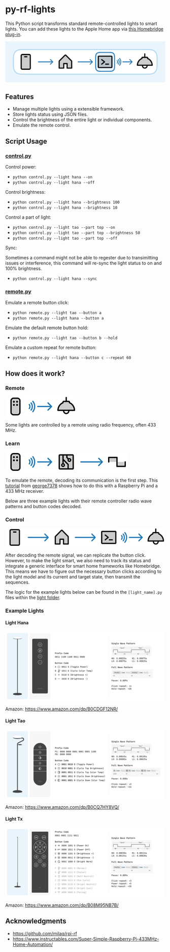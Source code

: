 # py-rf-lights

This Python script transforms standard remote-controlled lights to smart lights. You can add these lights to the Apple Home app via [this Homebridge plug-in](https://github.com/xtai/homebridge-rf-lights).

![cover](./assets/py-rf-lights.png)

## Features

- Manage multiple lights using a extensible framework.
- Store lights status using JSON files.
- Control the brightness of the entire light or individual components.
- Emulate the remote control.

## Script Usage

### [control.py](https://github.com/xtai/py-rf-lights/blob/main/control.py)

Control power:

- `python control.py --light hana --on`
- `python control.py --light hana --off`

Control brightness:

- `python control.py --light hana --brightness 100`
- `python control.py --light hana --brightness 10`

Control a part of light:

- `python control.py --light tao --part top --on`
- `python control.py --light tao --part top --brightness 50`
- `python control.py --light tao --part top --off`

Sync:

Sometimes a command might not be able to regester due to transimitting issues or interference, this command will re-sync the light status to on and 100% brightness.

- `python control.py --light hana --sync`

### [remote.py](https://github.com/xtai/py-rf-lights/blob/main/remote.py)

Emulate a remote button click:

- `python remote.py --light tao --button a`
- `python remote.py --light hana --button a`

Emulate the default remote button hold:

- `python remote.py --light tao --button b --hold`

Emulate a custom repeat for remote button:

- `python remote.py --light hana --button c --repeat 60`

## How does it work?

### Remote

![remote](./assets/step-0-remote.png)

Some lights are controlled by a remote using radio frequency, often 433 MHz.

### Learn

![learn](./assets/step-1-learn.png)

To emulate the remote, decoding its communication is the first step. This [tutorial](https://www.instructables.com/Super-Simple-Raspberry-Pi-433MHz-Home-Automation/) from [george7378](https://www.gkristiansen.co.uk/) shows how to do this with a Raspberry Pi and a 433 MHz receiver.

Below are three example lights with their remote controller radio wave patterns and button codes decoded.

### Control

![run](./assets/step-2-run.png)

After decoding the remote signal, we can replicate the button click. However, to make the light smart, we also need to track its status and integrate a generic interface for smart home frameworks like Homebridge. This means we have to figure out the necessary button clicks according to the light model and its current and target state, then transmit the sequences.

The logic for the example lights below can be found in the `[light_name].py` files within the [light folder](https://github.com/xtai/py-rf-lights/tree/master/light).

### Example Lights

#### Light Hana

![Light Hana](./assets/light-hana.png)

Amazon: https://www.amazon.com/dp/B0CDGF12NR/

#### Light Tao

![Light Tao](./assets/light-tao.png)

Amazon: https://www.amazon.com/dp/B0CQ7HY8VQ/

#### Light Tx

![Light Tx](./assets/light-tx.png)

Amazon: https://www.amazon.com/dp/B08M95NB7B/

## Acknowledgments

- https://github.com/milaq/rpi-rf
- https://www.instructables.com/Super-Simple-Raspberry-Pi-433MHz-Home-Automation/
